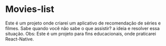 # Movies-list

Este é um projeto onde criarei um aplicativo de recomendação de séries e filmes. Sabe quando você não sabe o que assistir? a ideia e resolver essa situação.
Obs: Este é um projeto para fins educacionais, onde praticarei React-Native.
